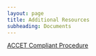 ```yaml
---
layout: page
title: Additional Resources
subheading: Documents
---
```


<section class="content">
    <a href="/additional_resources/documents/ACCET%20Compliant%20Procedure.pdf)">ACCET Compliant Procedure</a>
</section>

